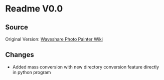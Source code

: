 # Readme V0.0

## Source

Original Version: [Waveshare Photo Painter Wiki](https://www.waveshare.com/wiki/PhotoPainter)

## Changes

- Added mass conversion with new directory conversion feature directly in python program
